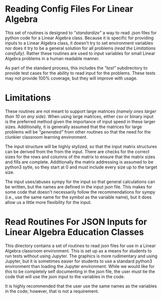 #  Reading Config Files For Linear Algebra

This set of routines is designed to _"standardize"_ a way to read .json files for python code for a Linear Algebra class.  Because it is specific for providing inputs to a Linear Algebra class, it doesn't try to set environment variables nor does it try to be a general solution for all problems _(read the Limitations carefully)_.  Rather these routines are used to input variables for small Linear Algebra problems in a human readable manner.

As part of the standard process, this includes the _"test"_ subdirectory to provide test cases for the ability to read input for the problems.  These tests may not provide 100% coverage, but they will improve with usage.

#  Limitations

These routines are not meant to support large matrices _(namely ones larger than 10 on any side)_.  When using large matrices, either csv or binary input is the preferred method given the importance of input speed in these larger sizes.  Additionally, it is generally assumed that the matrices for large problems will be _"generated"_ from other routines so that the need for the clunkier classroom learning environment.

The input structure will be highly stylized, so that the input matrix structures can be derived from the from the input.  There are checks for the correct sizes for the rows and columns of the matrix to ensure that the matrix sizes and fills are complete.  Additionally the matrix addressing is assumed to be python3 sytle, so they start at 0 and must include every size up to the target size.

The input uses/abuses sympy for the input so that general calculations can be written, but the names are defined in the input json file.  This makes for some code that doesn't necessarily follow the recommendations for sympy (i.e., use the same name for the symbol as the variable name), but it does allow us a little more flexibility for the input.

#  Read Routines For JSON Inputs for Linear Algebra Education Classes

This directory contains a set of routines to read json files for use in a Linear Algebra classroom environment.  This is set up as a means for students to run tests without using Jupyter.  The graphics is more rudimentary and using Jupyter, but it is sometimes easier for students to use a standard python3 environment than loading the Jupyter environment.  While we would like for this to be completely self documenting in the json file, the user must tie the code that will use the json input to the variables in the code.

It is highly recommended that the user use the same names as the variables in the code; however, that is not a requirement.